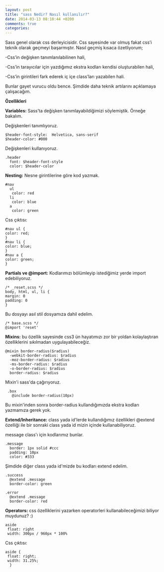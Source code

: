 ```yaml
---
layout: post
title: "sass Nedir? Nasıl kullanılır?"
date: 2014-03-13 08:10:44 +0200
comments: true
categories: 
---
```

Sass genel olarak css derleyicisidir. Css sayesinde var olmuş fakat css’i teknik olarak geçmeyi başarmıştır. Nasıl geçmiş kısaca özetliyorum;

-Css’in değişken tanımlanılabilinen hali,

-Css’in tarayıcılar için yazdığımız ekstra kodları kendisi oluşturabilen hali,

-Css’in girintileri fark ederek iç içe class’ları yazabilen hali.

Bunlar gayet vurucu oldu bence. Şimdide daha teknik artılarını açıklamaya çalışacağım.

**Özellikleri**

**Variables:** Sass’ta değişken tanımlayabildiğimizi söylemiştik. Örneğe bakalım.

Değişkenleri tanımlıyoruz.

    $header-font-style:  Helvetica, sans-serif
    $header-color: #000


Değişkenleri kullanıyoruz.

    .header
      font: $header-font-style
      color: $header-color


**Nesting:** Nesne girintilerine göre kod yazmak.

    #nav
      ul
       color: red
      li
       color: blue
      a
       color: green


Css çıktısı:

    #nav ul {
    color: red;
    }
    #nav li {
    color: blue;
    }
    #nav a {
    color: green;
    }


**Partials ve @import:** Kodlarımızı bölümleyip istediğimiz yerde import edebiliyoruz.

    /* _reset.scss */
    body, html, ul, li {
    margin: 0
    padding: 0
    }


Bu dosyayı asıl stil dosyamıza dahil edelim.

    /* base.scss */
    @import 'reset'


**Mixins:** bu özellik sayesinde css3 ün hayatımızı zor bir yoldan kolaylaştıran özelliklerini sıkılmadan uygulayabileceğiz.

    @mixin border-radius($radius)
      -webkit-border-radius: $radius
      -moz-border-radius: $radius
      -ms-border-radius: $radius
      -o-border-radius: $radius
      border-radius: $radius


Mixin'i sass'da çağırıyoruz.

     .box
       @include border-radius(10px)


Bu mixin'inden sonra border-radius kullandığımızda ekstra kodları yazmamıza gerek yok.

**Extend/Inheritance:** class yada id'lerde kullandığımız özellikleri @extend özelliği ile bir sonraki class yada id mizin içinde kullanabiliyoruz.

message class'ı için kodlarımız bunlar.

    .message
      border: 1px solid #ccc
      padding: 10px
      color: #333


Şimdide diğer class yada id'mizde bu kodları extend edelim.

    .success
      @extend .message
      border-color: green

    .error
      @extend .message
      border-color: red


**Operators:** css özelliklerini yazarken operatorleri kullanabileceğimizi biliyor muydunuz? :)

    aside
     float: right
     width: 300px / 960px * 100%


Css çıktısı:

    aside {
     float: right;
     width: 31.25%;
      }